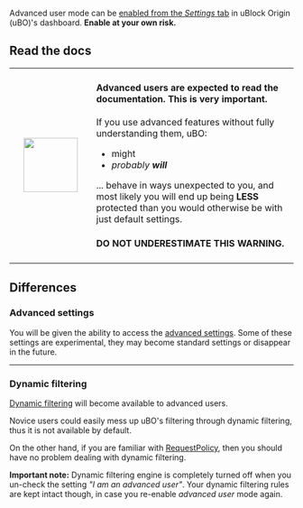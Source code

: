Advanced user mode can be [enabled from the _Settings_ tab](./Dashboard:-Settings#i-am-an-advanced-user) in uBlock Origin (uBO)'s dashboard. **Enable at your own risk.**

## Read the docs
<table><tr><td width="130" align="center">
<img src="https://i.imgur.com/3kJFgHX.jpg" float="right" width="96" height="96">
</td><td>

#### Advanced users are expected to read the documentation. This is very important.

If you use advanced features without fully understanding them, uBO:

<ul>
<li>might</li>
<li><i>probably <b>will</b></i>
</ul>

... behave in ways unexpected to you, and most likely you will end up being **LESS** protected than you would otherwise be with just default settings.

#### DO NOT UNDERESTIMATE THIS WARNING.
</td></tr></table>

## Differences

### Advanced settings

You will be given the ability to access the [advanced settings](./Advanced-settings). Some of these settings are experimental, they may become standard settings or disappear in the future.

***

### Dynamic filtering

[Dynamic filtering](./Dynamic-filtering) will become available to advanced users.

Novice users could easily mess up uBO's filtering through dynamic filtering, thus it is not available by default.

On the other hand, if you are familiar with [RequestPolicy](https://www.requestpolicy.com/), then you should have no problem dealing with dynamic filtering.

**Important note:** Dynamic filtering engine is completely turned off when you un-check the setting _"I am an advanced user"_. Your dynamic filtering rules are kept intact though, in case you re-enable _advanced user_ mode again.
